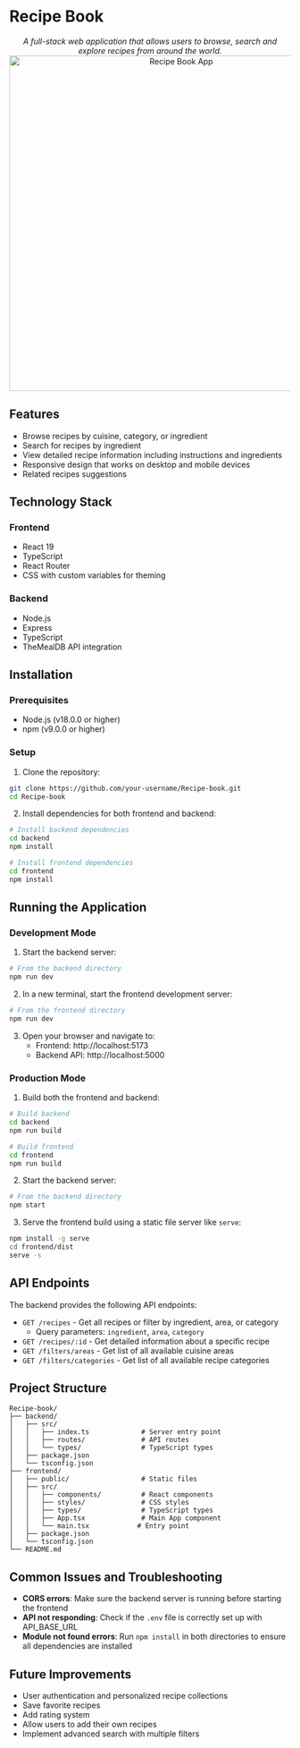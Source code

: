 # Recipe Book

<div align="center">
<i>
   A full-stack web application that allows users to browse, search and explore recipes from around the world.
</i>
  <img src="https://github.com/user-attachments/assets/deb301a5-96a5-40de-a8e7-9bdef26a2b7f" alt="Recipe Book App" width="600">
</div>

## Features

- Browse recipes by cuisine, category, or ingredient
- Search for recipes by ingredient
- View detailed recipe information including instructions and ingredients
- Responsive design that works on desktop and mobile devices
- Related recipes suggestions

## Technology Stack

### Frontend
- React 19
- TypeScript
- React Router
- CSS with custom variables for theming

### Backend
- Node.js
- Express
- TypeScript
- TheMealDB API integration

## Installation

### Prerequisites
- Node.js (v18.0.0 or higher)
- npm (v9.0.0 or higher)

### Setup

1. Clone the repository:
```bash
git clone https://github.com/your-username/Recipe-book.git
cd Recipe-book
```

2. Install dependencies for both frontend and backend:
```bash
# Install backend dependencies
cd backend
npm install

# Install frontend dependencies
cd frontend
npm install
```

## Running the Application

### Development Mode

1. Start the backend server:
```bash
# From the backend directory
npm run dev
```

2. In a new terminal, start the frontend development server:
```bash
# From the frontend directory
npm run dev
```

3. Open your browser and navigate to:
   - Frontend: http://localhost:5173
   - Backend API: http://localhost:5000

### Production Mode

1. Build both the frontend and backend:
```bash
# Build backend
cd backend
npm run build

# Build frontend
cd frontend
npm run build
```

2. Start the backend server:
```bash
# From the backend directory
npm start
```

3. Serve the frontend build using a static file server like `serve`:
```bash
npm install -g serve
cd frontend/dist
serve -s
```

## API Endpoints

The backend provides the following API endpoints:

- `GET /recipes` - Get all recipes or filter by ingredient, area, or category
  - Query parameters: `ingredient`, `area`, `category`
- `GET /recipes/:id` - Get detailed information about a specific recipe
- `GET /filters/areas` - Get list of all available cuisine areas
- `GET /filters/categories` - Get list of all available recipe categories

## Project Structure

```
Recipe-book/
├── backend/
│   ├── src/
│   │   ├── index.ts             # Server entry point
│   │   ├── routes/              # API routes
│   │   └── types/               # TypeScript types
│   ├── package.json
│   └── tsconfig.json
├── frontend/
│   ├── public/                  # Static files
│   ├── src/
│   │   ├── components/          # React components
│   │   ├── styles/              # CSS styles
│   │   ├── types/               # TypeScript types
│   │   ├── App.tsx              # Main App component
│   │   └── main.tsx            # Entry point
│   ├── package.json
│   └── tsconfig.json
└── README.md
```

## Common Issues and Troubleshooting

- **CORS errors**: Make sure the backend server is running before starting the frontend
- **API not responding**: Check if the `.env` file is correctly set up with API_BASE_URL
- **Module not found errors**: Run `npm install` in both directories to ensure all dependencies are installed

## Future Improvements

- User authentication and personalized recipe collections
- Save favorite recipes
- Add rating system
- Allow users to add their own recipes
- Implement advanced search with multiple filters
